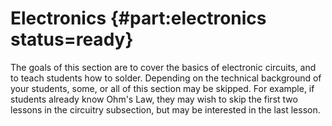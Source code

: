 # Electronics {#part:electronics status=ready}

The goals of this section are to cover the basics of electronic circuits, and to teach students how to solder. Depending on the technical background of your students, some, or all of this section may be skipped. For example, if students already know Ohm's Law, they may wish to skip the first two lessons in the circuitry subsection, but may be interested in the last lesson.
